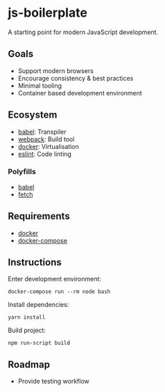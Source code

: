# js-boilerplate

A starting point for modern JavaScript development.

## Goals

- Support modern browsers
- Encourage consistency & best practices
- Minimal tooling
- Container based development environment

## Ecosystem

- [babel](https://babeljs.io): Transpiler
- [webpack](https://webpack.js.org): Build tool
- [docker](https://www.docker.com): Virtualisation
- [eslint](https://eslint.org): Code linting

### Polyfills

- [babel](https://babeljs.io/docs/usage/polyfill)
- [fetch](https://github.com/github/fetch)

## Requirements

- [docker](https://docs.docker.com/install)
- [docker-compose](https://docs.docker.com/compose/install)

## Instructions

Enter development environment:

```
docker-compose run --rm node bash
```

Install dependencies:

```
yarn install
```

Build project:

```
npm run-script build
```

## Roadmap

- Provide testing workflow
